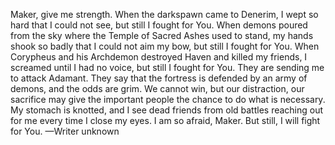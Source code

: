 Maker, give me strength.
When the darkspawn came to Denerim, I wept so hard that I could not see, but still I fought for You. When demons poured from the sky where the Temple of Sacred Ashes used to stand, my hands shook so badly that I could not aim my bow, but still I fought for You. When Corypheus and his Archdemon destroyed Haven and killed my friends, I screamed until I had no voice, but still I fought for You.
They are sending me to attack Adamant. They say that the fortress is defended by an army of demons, and the odds are grim. We cannot win, but our distraction, our sacrifice may give the important people the chance to do what is necessary. My stomach is knotted, and I see dead friends from old battles reaching out for me every time I close my eyes.
I am so afraid, Maker.
But still, I will fight for You.
—Writer unknown